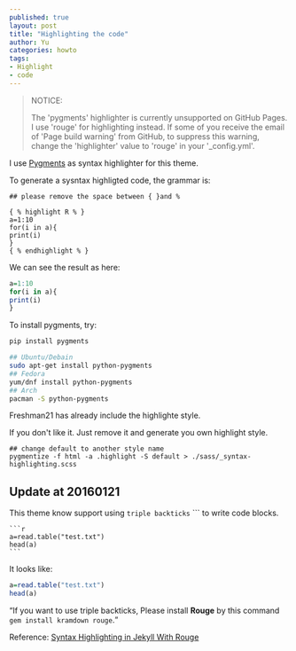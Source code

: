 ```yaml
---
published: true
layout: post
title: "Highlighting the code"
author: Yu
categories: howto
tags:
- Highlight
- code
---
```



> NOTICE:
>
> The 'pygments' highlighter is currently unsupported on GitHub Pages. I use 'rouge' for highlighting instead. 
> If some of you receive the email of 'Page build warning' from GitHub, to suppress this warning, change the 'highlighter' value to 'rouge' in your '_config.yml'. 

I use [Pygments](http://pygments.org/) as syntax highlighter for this theme.

To generate a sysntax highligted code, the grammar is:

~~~
## please remove the space between { }and %

{ % highlight R % } 
a=1:10
for(i in a){
print(i)
}
{ % endhighlight % }
~~~

We can see the result as here:

```r
a=1:10
for(i in a){
print(i)
}
```

To install pygments, try:

```bash
pip install pygments

## Ubuntu/Debain 
sudo apt-get install python-pygments
## Fedora
yum/dnf install python-pygments
## Arch
pacman -S python-pygments
```

Freshman21 has already include the highlighte style.

If you don't like it. 
Just remove it and generate you own highlight style. 

~~~
## change default to another style name 
pygmentize -f html -a .highlight -S default > ./sass/_syntax-highlighting.scss
~~~

## Update at 20160121

This theme know support using `triple backticks` ``` to write code blocks.

~~~
```r
a=read.table("test.txt")
head(a)
```
~~~

It looks like:

```r
a=read.table("test.txt")
head(a)
```

<q>If you want to use triple backticks, 
Please install **Rouge** by this command  `gem install kramdown rouge`.</q>

Reference: [Syntax Highlighting in Jekyll With Rouge](https://sacha.me/articles/jekyll-rouge/)
